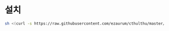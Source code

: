 # 설치

```bash
sh <(curl -s https://raw.githubusercontent.com/ezaurum/cthulthu/master/example/init.sh)
```
